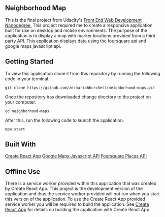 ## Neighborhood Map
This is the final project from Udacity's [Front End Web Development Nanodegree.](https://www.udacity.com/course/front-end-web-developer-nanodegree--nd001) This project required me to create a responsive application built for use on desktop and mobile environments. The purpose of the application is to display a map with marker locations provided from a third party API. This application displays data using the foursquare api and google maps javascript api.

## Getting Started
To view this application clone it from this repository by running the following code in your terminal.
```
git clone https://github.com/zechariahburchett/neighborhood-maps.git
```
Once the repository has downloaded change directory to the project on your computer.
```
cd neighborhood-maps
```
After this, run the following code to launch the application.
```
npm start
```

## Built With
[Create React App](https://github.com/facebook/create-react-app)
[Google Maps Javascript API](https://developers.google.com/maps/documentation/javascript/tutorial)
[Foursquare Places API](https://developer.foursquare.com/docs/api)

## Offline Use
There is a service worker provided within this application that was created by Create React App. This project is the development version of the application and thus the service worker provided will not run when you start this version of the application. To use the Create React App provided service worker you will be required to build the application. See [Create React App](https://github.com/facebook/create-react-app) for details on building the application with Create React App.
